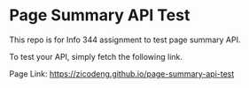 # Page Summary API Test

This repo is for Info 344 assignment to test page summary API.

To test your API, simply fetch the following link.

Page Link: https://zicodeng.github.io/page-summary-api-test